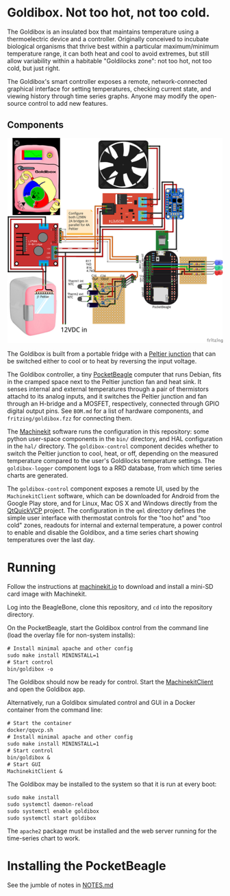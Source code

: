 # Goldibox.  Not too hot, not too cold.

The Goldibox is an insulated box that maintains temperature using a
thermoelectric device and a controller.  Originally conceived to
incubate biological organisms that thrive best within a particular
maximum/minimum temperature range, it can both heat and cool to avoid
extremes, but still allow variability within a habitable "Goldilocks
zone":  not too hot, not too cold, but just right.

The Goldibox's smart controller exposes a remote, network-connected
graphical interface for setting temperatures, checking current state,
and viewing history through time series graphs.  Anyone may modify the
open-source control to add new features.

## Components

![Goldibox](images/goldibox_breadboard.png)

The Goldibox is built from a portable fridge with a [Peltier
junction][wiki-peltier] that can be switched either to cool or to heat
by reversing the input voltage.

The Goldibox controller, a tiny [PocketBeagle][pocketbeagle] computer
that runs Debian, fits in the cramped space next to the Peltier
junction fan and heat sink.  It senses internal and external
temperatures through a pair of thermistors attachd to its analog
inputs, and it switches the Peltier junction and fan through an
H-bridge and a MOSFET, respectively, connected through GPIO digital
output pins.  See `BOM.md` for a list of hardware components, and
`fritzing/goldibox.fzz` for connecting them.

The [Machinekit][machinekit] software runs the configuration in this
repository:  some python user-space components in the `bin/`
directory, and HAL configuration in the `hal/` directory.  The
`goldibox-control` component decides whether to switch the Peltier
junction to cool, heat, or off, depending on the measured temperature
compared to the user's Goldilocks temperature settings.  The
`goldibox-logger` component logs to a RRD database, from which time
series charts are generated.

The `goldibox-control` component exposes a remote UI, used by the
`MachinekitClient` software, which can be downloaded for Android from
the Google Play store, and for Linux, Mac OS X and Windows directly
from the [QtQuickVCP][qqvcp] project.  The configuration in the `qml`
directory defines the simple user interface with thermostat controls
for the "too hot" and "too cold" zones, readouts for internal and
external temperature, a power control to enable and disable the
Goldibox, and a time series chart showing temperatures over the last
day.

# Running

Follow the instructions at [machinekit.io][machinekit] to download
and install a mini-SD card image with Machinekit.

Log into the BeagleBone, clone this repository, and `cd` into the
repository directory.

On the PocketBeagle, start the Goldibox control from the command line
(load the overlay file for non-system installs):

    # Install minimal apache and other config
    sudo make install MININSTALL=1
    # Start control
    bin/goldibox -o

The Goldibox should now be ready for control.  Start the
[MachinekitClient][qqvcp] and open the Goldibox app.

Alternatively, run a Goldibox simulated control and GUI in a Docker
container from the command line:

    # Start the container
    docker/qqvcp.sh
    # Install minimal apache and other config
    sudo make install MININSTALL=1
    # Start control
    bin/goldibox &
    # Start GUI
    MachinekitClient &

The Goldibox may be installed to the system so that it is run at every
boot:

    sudo make install
    sudo systemctl daemon-reload
    sudo systemctl enable goldibox
    sudo systemctl start goldibox

The `apache2` package must be installed and the web server running for
the time-series chart to work.

# Installing the PocketBeagle

See the jumble of notes in [NOTES.md](NOTES.md)


[wiki-peltier]: https://en.wikipedia.org/wiki/Thermoelectric_cooling
[pocketbeagle]: https://beagleboard.org/pocket
[machinekit]: http://www.machinekit.io/
[qqvcp]: https://github.com/qtquickvcp/QtQuickVcp
